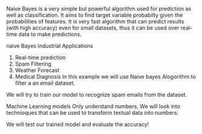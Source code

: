 

Naive Bayes is a very simple but powerful algorithm used for prediction as well as classification. It aims to find target variable probabilty given the probabilities of features. It is very fast algorithm that can predict results (with high accuracy) even for small datasets, thus it can be used over real-time data to make predictions.

naive Bayes Industrial Applications
1) Real-time prediction 
2) Spam Filtering 
3) Weather Forecast 
4) Medical Diagnosis
In this example we will use Naive bayes Alogorithm to filter a an email dataset.

We will try to train our model to recognize spam emails from the dataset.

Machine Learning models Only understand numbers, We will look into technioques that can be used to transform textual data into numbers.

We will test our trained model and evaluate the accuracy!
